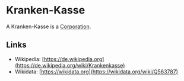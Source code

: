 # Kranken-Kasse

A Kranken-Kasse is a [Corporation](240000000.md).

## Links

- Wikipedia: [https://de.wikipedia.org](https://de.wikipedia.org/wiki/Krankenkasse)
- Wikidata: [https://wikidata.org](https://wikidata.org/wiki/Q563787)
